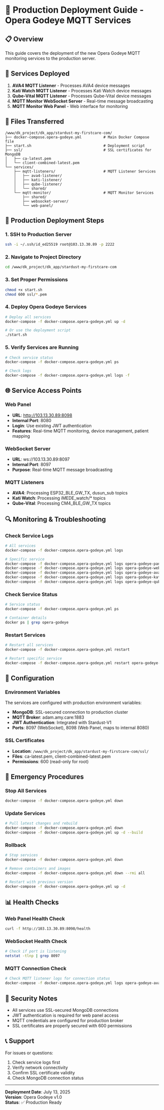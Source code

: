 # 🚀 Production Deployment Guide - Opera Godeye MQTT Services

## 📋 Overview
This guide covers the deployment of the new Opera Godeye MQTT monitoring services to the production server.

## 🎯 Services Deployed
1. **AVA4 MQTT Listener** - Processes AVA4 device messages
2. **Kati Watch MQTT Listener** - Processes Kati Watch device messages  
3. **Qube-Vital MQTT Listener** - Processes Qube-Vital device messages
4. **MQTT Monitor WebSocket Server** - Real-time message broadcasting
5. **MQTT Monitor Web Panel** - Web interface for monitoring

## 📁 Files Transferred
```
/www/dk_project/dk_app/stardust-my-firstcare-com/
├── docker-compose.opera-godeye.yml          # Main Docker Compose file
├── start.sh                                 # Deployment script
├── ssl/                                     # SSL certificates for MongoDB
│   ├── ca-latest.pem
│   └── client-combined-latest.pem
└── services/
    ├── mqtt-listeners/                      # MQTT Listener Services
    │   ├── ava4-listener/
    │   ├── kati-listener/
    │   ├── qube-listener/
    │   └── shared/
    └── mqtt-monitor/                        # MQTT Monitor Services
        ├── shared/
        ├── websocket-server/
        └── web-panel/
```

## 🔧 Production Deployment Steps

### 1. SSH to Production Server
```bash
ssh -i ~/.ssh/id_ed25519 root@103.13.30.89 -p 2222
```

### 2. Navigate to Project Directory
```bash
cd /www/dk_project/dk_app/stardust-my-firstcare-com
```

### 3. Set Proper Permissions
```bash
chmod +x start.sh
chmod 600 ssl/*.pem
```

### 4. Deploy Opera Godeye Services
```bash
# Deploy all services
docker-compose -f docker-compose.opera-godeye.yml up -d

# Or use the deployment script
./start.sh
```

### 5. Verify Services are Running
```bash
# Check service status
docker-compose -f docker-compose.opera-godeye.yml ps

# Check logs
docker-compose -f docker-compose.opera-godeye.yml logs -f
```

## 🌐 Service Access Points

### Web Panel
- **URL**: http://103.13.30.89:8098
- **Internal Port**: 8080
- **Login**: Use existing JWT authentication
- **Features**: Real-time MQTT monitoring, device management, patient mapping

### WebSocket Server
- **URL**: ws://103.13.30.89:8097
- **Internal Port**: 8097
- **Purpose**: Real-time MQTT message broadcasting

### MQTT Listeners
- **AVA4**: Processing ESP32_BLE_GW_TX, dusun_sub topics
- **Kati Watch**: Processing iMEDE_watch/* topics
- **Qube-Vital**: Processing CM4_BLE_GW_TX topics

## 🔍 Monitoring & Troubleshooting

### Check Service Logs
```bash
# All services
docker-compose -f docker-compose.opera-godeye.yml logs

# Specific service
docker-compose -f docker-compose.opera-godeye.yml logs opera-godeye-panel
docker-compose -f docker-compose.opera-godeye.yml logs opera-godeye-websocket
docker-compose -f docker-compose.opera-godeye.yml logs opera-godeye-ava4-listener
docker-compose -f docker-compose.opera-godeye.yml logs opera-godeye-kati-listener
docker-compose -f docker-compose.opera-godeye.yml logs opera-godeye-qube-listener
```

### Check Service Status
```bash
# Service status
docker-compose -f docker-compose.opera-godeye.yml ps

# Container details
docker ps | grep opera-godeye
```

### Restart Services
```bash
# Restart all services
docker-compose -f docker-compose.opera-godeye.yml restart

# Restart specific service
docker-compose -f docker-compose.opera-godeye.yml restart opera-godeye-panel
```

## 🔧 Configuration

### Environment Variables
The services are configured with production environment variables:
- **MongoDB**: SSL-secured connection to production cluster
- **MQTT Broker**: adam.amy.care:1883
- **JWT Authentication**: Integrated with Stardust-V1
- **Ports**: 8097 (WebSocket), 8098 (Web Panel, maps to internal 8080)

### SSL Certificates
- **Location**: `/www/dk_project/dk_app/stardust-my-firstcare-com/ssl/`
- **Files**: ca-latest.pem, client-combined-latest.pem
- **Permissions**: 600 (read-only for root)

## 🚨 Emergency Procedures

### Stop All Services
```bash
docker-compose -f docker-compose.opera-godeye.yml down
```

### Update Services
```bash
# Pull latest changes and rebuild
docker-compose -f docker-compose.opera-godeye.yml down
docker-compose -f docker-compose.opera-godeye.yml up -d --build
```

### Rollback
```bash
# Stop services
docker-compose -f docker-compose.opera-godeye.yml down

# Remove containers and images
docker-compose -f docker-compose.opera-godeye.yml down --rmi all

# Restart with previous version
docker-compose -f docker-compose.opera-godeye.yml up -d
```

## 📊 Health Checks

### Web Panel Health Check
```bash
curl -f http://103.13.30.89:8098/health
```

### WebSocket Health Check
```bash
# Check if port is listening
netstat -tlnp | grep 8097
```

### MQTT Connection Check
```bash
# Check MQTT listener logs for connection status
docker-compose -f docker-compose.opera-godeye.yml logs opera-godeye-ava4-listener | grep "Connected"
```

## 🔐 Security Notes
- All services use SSL-secured MongoDB connections
- JWT authentication is required for web panel access
- MQTT credentials are configured for production broker
- SSL certificates are properly secured with 600 permissions

## 📞 Support
For issues or questions:
1. Check service logs first
2. Verify network connectivity
3. Confirm SSL certificate validity
4. Check MongoDB connection status

---
**Deployment Date**: July 13, 2025  
**Version**: Opera Godeye v1.0  
**Status**: ✅ Production Ready 